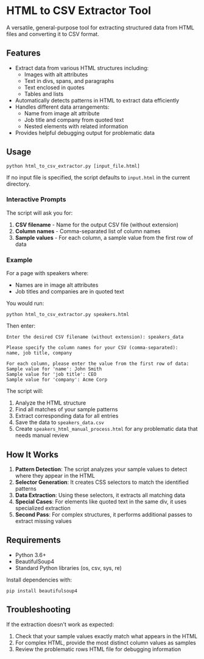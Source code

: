 # HTML to CSV Extractor Tool

A versatile, general-purpose tool for extracting structured data from HTML files and converting it to CSV format.

## Features

- Extract data from various HTML structures including:
  - Images with alt attributes
  - Text in divs, spans, and paragraphs
  - Text enclosed in quotes
  - Tables and lists
- Automatically detects patterns in HTML to extract data efficiently
- Handles different data arrangements:
  - Name from image alt attribute
  - Job title and company from quoted text
  - Nested elements with related information
- Provides helpful debugging output for problematic data

## Usage

```
python html_to_csv_extractor.py [input_file.html]
```

If no input file is specified, the script defaults to `input.html` in the current directory.

### Interactive Prompts

The script will ask you for:

1. **CSV filename** - Name for the output CSV file (without extension)
2. **Column names** - Comma-separated list of column names
3. **Sample values** - For each column, a sample value from the first row of data

### Example

For a page with speakers where:
- Names are in image alt attributes
- Job titles and companies are in quoted text

You would run:
```
python html_to_csv_extractor.py speakers.html
```

Then enter:
```
Enter the desired CSV filename (without extension): speakers_data

Please specify the column names for your CSV (comma-separated):
name, job title, company

For each column, please enter the value from the first row of data:
Sample value for 'name': John Smith
Sample value for 'job title': CEO
Sample value for 'company': Acme Corp
```

The script will:
1. Analyze the HTML structure
2. Find all matches of your sample patterns
3. Extract corresponding data for all entries
4. Save the data to `speakers_data.csv`
5. Create `speakers_html_manual_process.html` for any problematic data that needs manual review

## How It Works

1. **Pattern Detection**: The script analyzes your sample values to detect where they appear in the HTML
2. **Selector Generation**: It creates CSS selectors to match the identified patterns
3. **Data Extraction**: Using these selectors, it extracts all matching data
4. **Special Cases**: For elements like quoted text in the same div, it uses specialized extraction
5. **Second Pass**: For complex structures, it performs additional passes to extract missing values

## Requirements

- Python 3.6+
- BeautifulSoup4
- Standard Python libraries (os, csv, sys, re)

Install dependencies with:
```
pip install beautifulsoup4
```

## Troubleshooting

If the extraction doesn't work as expected:

1. Check that your sample values exactly match what appears in the HTML
2. For complex HTML, provide the most distinct column values as samples
3. Review the problematic rows HTML file for debugging information 